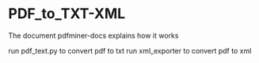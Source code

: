 # PDF_to_TXT-XML

The document pdfminer-docs explains how it works

run pdf_text.py to convert pdf to txt
run xml_exporter to convert pdf to xml
